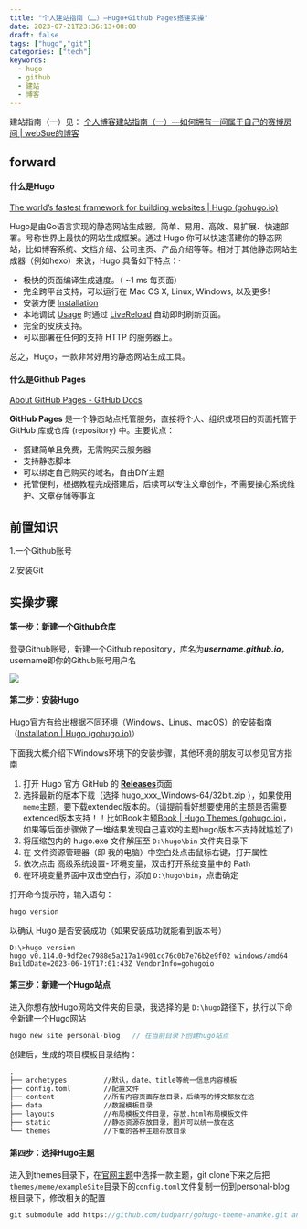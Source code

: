 ```yaml
---
title: "个人建站指南（二）—Hugo+Github Pages搭建实操"
date: 2023-07-21T23:36:13+08:00
draft: false
tags: ["hugo","git"]
categories: ["tech"]
keywords:
  - hugo
  - github
  - 建站
  - 博客
---
```


建站指南（一）见：
[个人博客建站指南（一）—如何拥有一间属于自己的赛博房间 | webSue的博客](https://websue.github.io/post/tech/个人博客建站指南一如何拥有一间属于自己的赛博房间/)

## forward

#### 什么是Hugo

[The world’s fastest framework for building websites | Hugo (gohugo.io)](https://gohugo.io/)

Hugo是由Go语言实现的静态网站生成器。简单、易用、高效、易扩展、快速部署。号称世界上最快的网站生成框架。通过 Hugo 你可以快速搭建你的静态网站，比如博客系统、文档介绍、公司主页、产品介绍等等。相对于其他静态网站生成器（例如hexo）来说，Hugo 具备如下特点：·

- 极快的页面编译生成速度。（ ~1 ms 每页面）
- 完全跨平台支持，可以运行在 Mac OS X, Linux, Windows, 以及更多!
- 安装方便 [Installation](https://www.gohugo.org/doc/overview/installing/)
- 本地调试 [Usage](https://www.gohugo.org/doc/overview/usage/) 时通过 [LiveReload](https://www.gohugo.org/doc/extras/livereload/) 自动即时刷新页面。
- 完全的皮肤支持。
- 可以部署在任何的支持 HTTP 的服务器上。

总之，Hugo，一款非常好用的静态网站生成工具。

#### 什么是Github Pages

[About GitHub Pages - GitHub Docs](https://docs.github.com/en/pages/getting-started-with-github-pages/about-github-pages#user--organization-pages)

**GitHub Pages** 是一个静态站点托管服务，直接将个人、组织或项目的页面托管于 GitHub 库或仓库 (repository) 中。主要优点：

- 搭建简单且免费，无需购买云服务器
- 支持静态脚本
- 可以绑定自己购买的域名，自由DIY主题
- 托管便利，根据教程完成搭建后，后续可以专注文章创作，不需要操心系统维护、文章存储等事宜

## 前置知识

1.一个Github账号

2.安装Git

## 实操步骤

#### 第一步：新建一个Github仓库

登录Github账号，新建一个Github repository，库名为***username.github.io***，username即你的Github账号用户名

![](/img/setup1.png)

#### 第二步：安装Hugo

Hugo官方有给出根据不同环境（Windows、Linus、macOS）的安装指南（[Installation | Hugo (gohugo.io)](https://gohugo.io/installation/)）

下面我大概介绍下Windows环境下的安装步骤，其他环境的朋友可以参见官方指南

1. 打开 Hugo 官方 GitHub 的 [**Releases**](https://github.com/gohugoio/hugo/releases)页面
2. 选择最新的版本下载（选择  hugo_xxx_Windows-64/32bit.zip ），如果使用`meme`主题，要下载extended版本的。（请提前看好想要使用的主题是否需要extended版本支持！！比如Book主题[Book | Hugo Themes (gohugo.io)](https://themes.gohugo.io/themes/hugo-book/)，如果等后面步骤做了一堆结果发现自己喜欢的主题hugo版本不支持就尴尬了）
3. 将压缩包内的 hugo.exe 文件解压至 `D:\hugo\bin` 文件夹目录下
4. 在 文件资源管理器（即 我的电脑）中空白处点击鼠标右键，打开属性
5. 依次点击 高级系统设置- 环境变量，双击打开系统变量中的 Path
6. 在环境变量界面中双击空白行，添加 `D:\hugo\bin`，点击确定

打开命令提示符，输入语句：

```c
hugo version
```

以确认 Hugo 是否安装成功（如果安装成功就能看到版本号）

```mark
D:\>hugo version
hugo v0.114.0-9df2ec7988e5a217a14901cc76c0b7e76b2e9f02 windows/amd64 BuildDate=2023-06-19T17:01:43Z VendorInfo=gohugoio
```

#### 第三步：新建一个Hugo站点

进入你想存放Hugo网站文件夹的目录，我选择的是 `D:\hugo`路径下，执行以下命令新建一个Hugo网站

```c
hugo new site personal-blog   // 在当前目录下创建hugo站点
```

创建后，生成的项目模板目录结构：

```markdown
.
├── archetypes         //默认，date、title等统一信息内容模板
├── config.toml        //配置文件
├── content            //所有内容页面存放目录，后续写的博文都放在这
├── data               //数据模板目录
├── layouts            //布局模板文件目录，存放.html布局模板文件
├── static             //静态资源存放目录，图片可以统一放在这
└── themes             //下载的各种主题存放目录
```

#### 第四步：选择Hugo主题

进入到themes目录下，在[官网主题](https://themes.gohugo.io/)中选择一款主题，git clone下来之后把`themes/meme/exampleSite`目录下的`config.toml`文件复制一份到personal-blog根目录下，修改相关的配置

```c
git submodule add https://github.com/budparr/gohugo-theme-ananke.git ananke        //例如选择ananke主题
```
